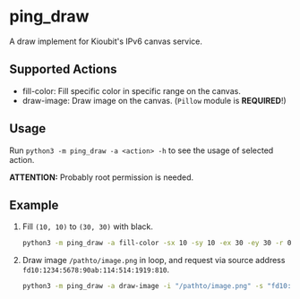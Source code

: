 # ping_draw

A draw implement for Kioubit's IPv6 canvas service.

## Supported Actions

- fill-color: Fill specific color in specific range on the canvas.
- draw-image: Draw image on the canvas. (`Pillow` module is **REQUIRED**!)

## Usage

Run `python3 -m ping_draw -a <action> -h` to see the usage of selected action.

**ATTENTION:** Probably root permission is needed.

## Example

1. Fill `(10, 10)` to `(30, 30)` with black.

    ```bash
    python3 -m ping_draw -a fill-color -sx 10 -sy 10 -ex 30 -ey 30 -r 0 -g 0 -b 0
    ```

2. Draw image `/pathto/image.png` in loop, and request via source address `fd10:1234:5678:90ab:114:514:1919:810`.

    ```bash
    python3 -m ping_draw -a draw-image -i "/pathto/image.png" -s "fd10:1234:5678:90ab:114:514:1919:810" -l
    ```

